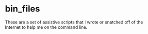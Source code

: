 bin_files
=========

These are a set of assistive scripts that I wrote or snatched off of the Internet to help me on the command line.
